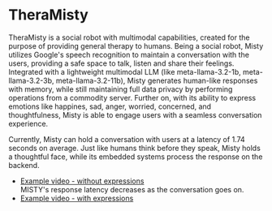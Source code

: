 # TheraMisty

TheraMisty is a social robot with multimodal capabilities, created for the purpose of providing general therapy to humans. Being a social robot, Misty utilizes Google's speech recognition to maintain a conversation with the users, providing a safe space to talk, listen and share their feelings. Integrated with a lightweight multimodal LLM (like meta-llama-3.2-1b, meta-llama-3.2-3b, meta-llama-3.2-11b), Misty generates human-like responses with memory, while still maintaining full data privacy by performing operations from a commodity server. Further on, with its ability to express emotions like happines, sad, anger, worried, concerned, and thoughtfulness, Misty is able to engage users with a seamless conversation experience. 

Currently, Misty can hold a conversation with users at a latency of 1.74 seconds on average. Just like humans think before they speak, Misty holds a thoughtful face, while its embedded systems process the response on the backend. 

- [Example video - without expressions](https://www.youtube.com/watch?v=ZXgYyf2mxcU)  
  MISTY's response latency decreases as the conversation goes on.
- [Example video - with expressions](https://youtube.com/shorts/bM_8sR366X4)

